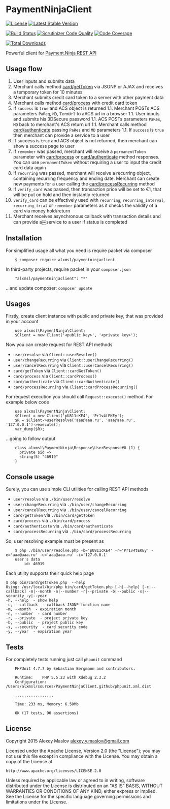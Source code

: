 # PaymentNinjaClient

[![License](https://poser.pugx.org/alxmsl/paymentninjaclient/license)](https://packagist.org/packages/alxmsl/paymentninjaclient)
[![Latest Stable Version](https://poser.pugx.org/alxmsl/paymentninjaclient/version)](https://packagist.org/packages/alxmsl/paymentninjaclient)

[![Build Status](https://travis-ci.org/alxmsl/PaymentNinjaClient.svg)](https://travis-ci.org/alxmsl/PaymentNinjaClient)
[![Scrutinizer Code Quality](https://scrutinizer-ci.com/g/alxmsl/PaymentNinjaClient/badges/quality-score.png?b=master)](https://scrutinizer-ci.com/g/alxmsl/PaymentNinjaClient/?branch=master)
[![Code Coverage](https://scrutinizer-ci.com/g/alxmsl/PaymentNinjaClient/badges/coverage.png?b=master)](https://scrutinizer-ci.com/g/alxmsl/PaymentNinjaClient/?branch=master)

[![Total Downloads](https://poser.pugx.org/alxmsl/paymentninjaclient/downloads)](https://packagist.org/packages/alxmsl/paymentninjaclient)

Powerful client for [Payment.Ninja REST API](https://payment.ninja/#about)

## Usage flow

1. User inputs and submits data
1. Merchant calls method [card/getToken](/bin/card/getToken) via JSONP or AJAX and receives a temporary token for 10
    minutes
1. Merchant submits credit card token to a server with other payment data
1. Merchant calls method [card/process](/bin/card/process) with credit card token
1. If `success` is `true` and ACS object is returned
1.1. Merchant POSTs ACS parameters `PaReq`, `MD`, `TermUrl` to aACS url in a browser
1.1. User inputs and submits his 3DSecure password
1.1. ACS POSTs parameters `PaRes`, `MD` back to merchant's ACS return url
1.1. Merchant calls method [card/authenticate](/bin/card/authenticate) passing `PaRes` and `MD` parameters
1.1. If `success` is `true` then merchant can provide a service to a user
1. If success is `true` and ACS object is not returned, then merchant can show a success page to user
1. If `remember` was passed, merchant will receive a `permanentToken` parameter with [card/process](/bin/card/process)
    or [card/authenticate](/bin/card/authenticate) method responses. You can use `permanentToken` without requiring a
    user to input the credit card data again
1. If `recurring` was passed, merchant will receive a recurring object, containing recurring frequency and ending date.
    Merchant can create new payments for a user calling the [card/processRecurring](/bin/card/processRecurring) method
1. If `verify_card` was passed, then transaction price will be set to €1, that will be put on hold and then instantly
    returned
1. `verify_card` can be effectively used with `recurring`, `recurring_interval`, `recurring_trial` or `remember`
    parameters as it checks the validity of a card via money hold/return
1. Merchant receives asynchronous callback with transaction details and can provide a￼service to a user if status is
    completed

## Installation

For simplified usage all what you need is require packet via composer

```
    $ composer require alxmsl/paymentninjaclient
```

In third-party projects, require packet in your `composer.json`

```
    "alxmsl/paymentninjaclient": "*"
```

...and update composer: `composer update`

## Usages

Firstly, create client instance with public and private key, that was provided in your account

```
    use alxmsl\PaymentNinja\Client;
    $Client = new Client('<public key>', '<private key>');
```

Now you can create request for REST API methods

- `user/resolve` via `Client::userResolve()`
- `user/changeRecurring` via `Client::userChangeRecurring()`
- `user/cancelRecurring` via `Client::userCancelRecurring()`
- `card/getToken` via `Client::cardGetToken()`
- `card/process` via `Client::cardProcess()`
- `card/authenticate` via `Client::cardAuthenticate()`
- `card/processRecurring` via `Client::cardProcessRecurring()`

For request execution you should call `Request::execute()` method. For example below code

```
    use alxmsl\PaymentNinja\Client;
    $Client = new Client('pU811cKE4', 'Pr1v4tEKEy');
    $R = $Client->userResolve('aaa@aaa.ru', 'aaa@aaa.ru', '127.0.0.1')->execute();
    var_dump($R);
```

...going to follow output

```
    class alxmsl\PaymentNinja\Response\UserResponse#8 (1) {
      private $id =>
      string(5) "46919"
    }
```

## Console usage

Surely, you can use simple CLI utilities for calling REST API methods

- `user/resolve` via `./bin/user/resolve`
- `user/changeRecurring` via `./bin/user/changeRecurring`
- `user/cancelRecurring` via `./bin/user/cancelRecurring`
- `card/getToken` via `./bin/card/getToken`
- `card/process` via `./bin/card/process`
- `card/authenticate` via `./bin/card/authenticate`
- `card/processRecurring` via `./bin/card/processRecurring`

So, user resolving example must be present as

```
    $ php ./bin/user/resolve.php -b='pU811cKE4' -r='Pr1v4tEKEy' -e='aaa@aaa.ru' -u='aaa@aaa.ru' -i='127.0.0.1'
    user's data
        id: 46919
```

Each utility supports their quick help page

```
$ php bin/card/getToken.php  --help
Using: /usr/local/bin/php bin/card/getToken.php [-h|--help] [-c|--callback] -m|--month -n|--number -r|--private -b|--public -s|--security -y|--year
-h, --help  - show help
-c, --callback  - callback JSONP function name
-m, --month  - expiration month
-n, --number  - card number
-r, --private  - project private key
-b, --public  - project public key
-s, --security  - card security code
-y, --year  - expiration year
```

## Tests

For completely tests running just call `phpunit` command

```
    PHPUnit 4.7.7 by Sebastian Bergmann and contributors.

    Runtime:	PHP 5.5.23 with Xdebug 2.3.2
    Configuration:	/Users/alxmsl/sources/PaymentNinjaClient.github/phpunit.xml.dist

    .................

    Time: 233 ms, Memory: 6.50Mb

    OK (17 tests, 90 assertions)
```

## License

Copyright 2015 Alexey Maslov <alexey.y.maslov@gmail.com>

Licensed under the Apache License, Version 2.0 (the "License");
you may not use this file except in compliance with the License.
You may obtain a copy of the License at

    http://www.apache.org/licenses/LICENSE-2.0

Unless required by applicable law or agreed to in writing, software
distributed under the License is distributed on an "AS IS" BASIS,
WITHOUT WARRANTIES OR CONDITIONS OF ANY KIND, either express or implied.
See the License for the specific language governing permissions and
limitations under the License.
